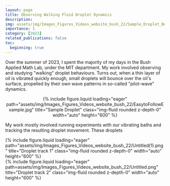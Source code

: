 ```yaml
---
layout: page
title: Observing Walking Fluid Droplet Dynamics
description:
img: assets/img/Images_Figures_Videos_website_bush_22/Sample_Droplet_Bounce.png
importance: 1
category: [2023]
related_publications: false
toc:
  beginning: true
---
```


Over the summer of 2023, I spent the majority of my days in the Bush Applied Math Lab, under the MIT department. My work involved observing and studying "walking" droplet behaviours. Turns out, when a thin layer of oil is vibrated quickly enough, small droplets will bounce over the oil's surface, propelled by their own wave patterns in so-called "pilot-wave" dynamics. 

<div style="text-align: center;">
  {% include figure.liquid loading="eager" path="assets/img/Images_Figures_Videos_website_bush_22/EasytoFollowExample.jpg" title="Sample Droplet" class="img-fluid rounded z-depth-0" width="auto" height="600" %}
</div>


<p>My work mostly involved running experiments with our vibrating baths and tracking the resulting droplet movement. These droplets

<div class="row">
    <div class="col-sm mt-2 mt-md-0">
        {% include figure.liquid loading="eager" path="assets/img/Images_Figures_Videos_website_bush_22/Untitled(1).png" title="Droplet track 1" class="img-fluid rounded z-depth-0" width="auto" height="600" %}
    </div>
    <div class="col-sm mt-2 mt-md-0">
        {% include figure.liquid loading="eager" path=assets/img/Images_Figures_Videos_website_bush_22/Untitled.png" title="Droplet track 2" class="img-fluid rounded z-depth-0" width="auto" height="600" %}
    </div>
</div>

